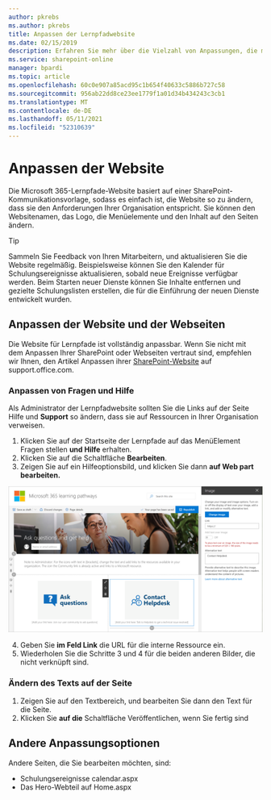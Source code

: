 ```yaml
---
author: pkrebs
ms.author: pkrebs
title: Anpassen der Lernpfadwebsite
ms.date: 02/15/2019
description: Erfahren Sie mehr über die Vielzahl von Anpassungen, die mit Microsoft 365 lernpfaden verfügbar sind
ms.service: sharepoint-online
manager: bpardi
ms.topic: article
ms.openlocfilehash: 60c0e907a85acd95c1b654f40633c5886b727c58
ms.sourcegitcommit: 956ab22dd8ce23ee1779f1a01d34b434243c3cb1
ms.translationtype: MT
ms.contentlocale: de-DE
ms.lasthandoff: 05/11/2021
ms.locfileid: "52310639"
---
```

# <a name="how-to-customize-the-site"></a>Anpassen der Website

Die Microsoft 365-Lernpfade-Website basiert auf einer SharePoint-Kommunikationsvorlage, sodass es einfach ist, die Website so zu ändern, dass sie den Anforderungen Ihrer Organisation entspricht. Sie können den Websitenamen, das Logo, die Menüelemente und den Inhalt auf den Seiten ändern. 

> [!TIP]
> Sammeln Sie Feedback von Ihren Mitarbeitern, und aktualisieren Sie die Website regelmäßig. Beispielsweise können Sie den Kalender für Schulungsereignisse aktualisieren, sobald neue Ereignisse verfügbar werden. Beim Starten neuer Dienste können Sie Inhalte entfernen und gezielte Schulungslisten erstellen, die für die Einführung der neuen Dienste entwickelt wurden. 

## <a name="customize-the-site-and-web-pages"></a>Anpassen der Website und der Webseiten

Die Website für Lernpfade ist vollständig anpassbar. Wenn Sie nicht mit dem Anpassen Ihrer SharePoint oder Webseiten vertraut sind, empfehlen wir Ihnen, den Artikel Anpassen ihrer [SharePoint-Website](https://support.office.com/article/customize-your-sharepoint-site-320b43e5-b047-4fda-8381-f61e8ac7f59b) auf support.office.com. 

### <a name="customize-ask-questions-and-get-help"></a>Anpassen von Fragen und Hilfe

Als Administrator der Lernpfadwebsite sollten Sie die Links auf der Seite Hilfe und **Support** so ändern, dass sie auf Ressourcen in Ihrer Organisation verweisen. 

1.  Klicken Sie auf der Startseite der Lernpfade auf das MenüElement Fragen stellen **und Hilfe** erhalten.
2.  Klicken Sie auf die Schaltfläche **Bearbeiten**.
3.  Zeigen Sie auf ein Hilfeoptionsbild, und klicken Sie dann **auf Web part bearbeiten.**

![cg-edithelp.png](media/cg-edithelp.png)

4.  Geben Sie **im Feld Link** die URL für die interne Ressource ein. 
5.  Wiederholen Sie die Schritte 3 und 4 für die beiden anderen Bilder, die nicht verknüpft sind.

### <a name="change-the-text-on-the-page"></a>Ändern des Texts auf der Seite

1. Zeigen Sie auf den Textbereich, und bearbeiten Sie dann den Text für die Seite. 
2. Klicken Sie **auf die** Schaltfläche Veröffentlichen, wenn Sie fertig sind

## <a name="other-customization-options"></a>Andere Anpassungsoptionen
Andere Seiten, die Sie bearbeiten möchten, sind:

- Schulungsereignisse calendar.aspx
- Das Hero-Webteil auf Home.aspx

